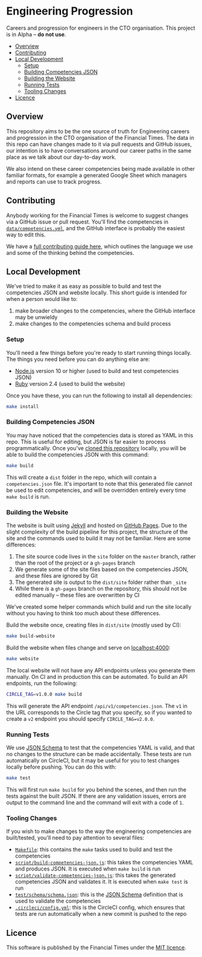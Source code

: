 
# Engineering Progression

Careers and progression for engineers in the CTO organisation. This project is in Alpha – **do not use**.

  - [Overview](#overview)
  - [Contributing](#contributing)
  - [Local Development](#local-development)
    - [Setup](#setup)
    - [Building Competencies JSON](#building-competencies-json)
    - [Building the Website](#building-the-website)
    - [Running Tests](#running-tests)
    - [Tooling Changes](#tooling-changes)
  - [Licence](#licence)


## Overview

This repository aims to be the one source of truth for Engineering careers and progression in the CTO organisation of the Financial Times. The data in this repo can have changes made to it via pull requests and GitHub issues, our intention is to have conversations around our career paths in the same place as we talk about our day-to-day work.

We also intend on these career competencies being made available in other familiar formats, for example a generated Google Sheet which managers and reports can use to track progress.


## Contributing

Anybody working for the Financial Times is welcome to suggest changes via a GitHub issue or pull request. You'll find the competencies in [`data/competencies.yml`](data/competencies.yml), and the GitHub interface is probably the easiest way to edit this.

We have a [full contributing guide here](CONTRIBUTING.md), which outlines the language we use and some of the thinking behind the competencies.


## Local Development

We've tried to make it as easy as possible to build and test the competencies JSON and website locally. This short guide is intended for when a person would like to:

  1. make broader changes to the competencies, where the GitHub interface may be unwieldy
  2. make changes to the competencies schema and build process

### Setup

You'll need a few things before you're ready to start running things locally. The things you need before you can do anything else are:

  - [Node.js](https://nodejs.org/en/) version 10 or higher (used to build and test competencies JSON)
  - [Ruby](https://www.ruby-lang.org/en/) version 2.4 (used to build the website)

Once you have these, you can run the following to install all dependencies:

```sh
make install
```

### Building Competencies JSON

You may have noticed that the competencies data is stored as YAML in this repo. This is useful for editing, but JSON is far easier to process programmatically. Once you've [cloned this repository](https://help.github.com/articles/cloning-a-repository/) locally, you will be able to build the competencies JSON with this command:

```sh
make build
```

This will create a `dist` folder in the repo, which will contain a `competencies.json` file. It's important to note that this generated file cannot be used to edit competencies, and will be overridden entirely every time `make build` is run.

### Building the Website

The website is built using [Jekyll](https://jekyllrb.com/) and hosted on [GitHub Pages](https://pages.github.com/). Due to the slight complexity of the build pipeline for this project, the structure of the site and the commands used to build it may not be familiar. Here are some differences:

  1. The site source code lives in the `site` folder on the `master` branch, rather than the root of the project or a `gh-pages` branch
  2. We generate some of the site files based on the competencies JSON, and these files are ignored by Git
  3. The generated site is output to the `dist/site` folder rather than `_site`
  4. While there _is_ a `gh-pages` branch on the repository, this should not be edited manually – these files are overwritten by CI

We've created some helper commands which build and run the site locally without you having to think too much about these differences.

Build the website once, creating files in `dist/site` (mostly used by CI):

```sh
make build-website
```

Build the website when files change and serve on [localhost:4000](http://localhost:4000/):

```sh
make website
```

The local website will not have any API endpoints unless you generate them manually. On CI and in production this can be automated. To build an API endpoints, run the following:

```sh
CIRCLE_TAG=v1.0.0 make build
```

This will generate the API endpoint `/api/v1/competencies.json`. The `v1` in the URL corresponds to the Circle tag that you specify, so if you wanted to create a `v2` endpoint you should specify `CIRCLE_TAG=v2.0.0`.

### Running Tests

We use [JSON Schema](https://json-schema.org/) to test that the competencies YAML is valid, and that no changes to the structure can be made accidentally. These tests are run automatically on CircleCI, but it may be useful for you to test changes locally before pushing. You can do this with:

```sh
make test
```

This will first run `make build` for you behind the scenes, and then run the tests against the built JSON. If there are any validation issues, errors are output to the command line and the command will exit with a code of `1`.

### Tooling Changes

If you wish to make changes to the way the engineering competencies are built/tested, you'll need to pay attention to several files:

  - [`Makefile`](Makefile): this contains the `make` tasks used to build and test the competencies
  - [`script/build-competencies-json.js`](script/build-competencies-json.js): this takes the competencies YAML and produces JSON. It is executed when `make build` is run
  - [`script/validate-competencies-json.js`](script/validate-competencies-json.js): this takes the generated competencies JSON and validates it. It is executed when `make test` is run
  - [`test/schema/schema.json`](test/schema/schema.json): this is the [JSON Schema](https://json-schema.org/) definition that is used to validate the competencies
  - [`.circleci/config.yml`](.circleci/config.yml): this is the CircleCI config, which ensures that tests are run automatically when a new commit is pushed to the repo


## Licence

This software is published by the Financial Times under the [MIT licence](http://opensource.org/licenses/MIT).
